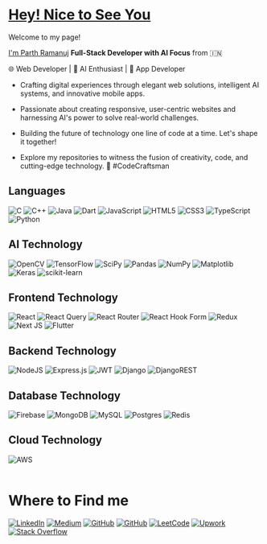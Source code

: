 # [**Hey! Nice to See You**](https://github.com/parthramanuj64)

Welcome to my page!

[I'm Parth Ramanuj](https://github.com/parthramanuj64)
**Full-Stack Developer with AI Focus** from 🇮🇳

🌐 Web Developer | 🤖 AI Enthusiast | 📱 App Developer

- Crafting digital experiences through elegant web solutions, intelligent AI systems, and innovative mobile apps.

- Passionate about creating responsive, user-centric websites and harnessing AI's power to solve real-world challenges.

- Building the future of technology one line of code at a time. Let's shape it together!

- Explore my repositories to witness the fusion of creativity, code, and cutting-edge technology. 🚀 #CodeCraftsman

## **Languages**

<a>![C](https://img.shields.io/badge/c-%2300599C.svg?style=for-the-badge&logo=c&logoColor=white)</a>
<a>![C++](https://img.shields.io/badge/c++-%2300599C.svg?style=for-the-badge&logo=c%2B%2B&logoColor=white)</a>
<a>![Java](https://img.shields.io/badge/java-%23ED8B00.svg?style=for-the-badge&logo=openjdk&logoColor=white)</a>
<a>![Dart](https://img.shields.io/badge/dart-%230175C2.svg?style=for-the-badge&logo=dart&logoColor=white)</a>
<a>![JavaScript](https://img.shields.io/badge/javascript-%23323330.svg?style=for-the-badge&logo=javascript&logoColor=%23F7DF1E)</a>
<a>![HTML5](https://img.shields.io/badge/html5-%23E34F26.svg?style=for-the-badge&logo=html5&logoColor=white)</a>
<a>![CSS3](https://img.shields.io/badge/css3-%231572B6.svg?style=for-the-badge&logo=css3&logoColor=white)</a>
<a>![TypeScript](https://img.shields.io/badge/typescript-%23007ACC.svg?style=for-the-badge&logo=typescript&logoColor=white)</a>
<a>![Python](https://img.shields.io/badge/python-3670A0?style=for-the-badge&logo=python&logoColor=ffdd54)</a>

## **AI Technology**

<a>![OpenCV](https://img.shields.io/badge/opencv-%23white.svg?style=for-the-badge&logo=opencv&logoColor=white)</a>
<a>![TensorFlow](https://img.shields.io/badge/TensorFlow-%23FF6F00.svg?style=for-the-badge&logo=TensorFlow&logoColor=white)</a>
<a>![SciPy](https://img.shields.io/badge/SciPy-%230C55A5.svg?style=for-the-badge&logo=scipy&logoColor=%white)</a>
<a>![Pandas](https://img.shields.io/badge/pandas-%23150458.svg?style=for-the-badge&logo=pandas&logoColor=white)</a>
<a>![NumPy](https://img.shields.io/badge/numpy-%23013243.svg?style=for-the-badge&logo=numpy&logoColor=white)</a>
<a>![Matplotlib](https://img.shields.io/badge/Matplotlib-%23ffffff.svg?style=for-the-badge&logo=Matplotlib&logoColor=black) </a>
<a>![Keras](https://img.shields.io/badge/Keras-%23D00000.svg?style=for-the-badge&logo=Keras&logoColor=white) </a>
<a>![scikit-learn](https://img.shields.io/badge/scikit--learn-%23F7931E.svg?style=for-the-badge&logo=scikit-learn&logoColor=white) </a>

## **Frontend Technology**

<a>![React](https://img.shields.io/badge/react-%2320232a.svg?style=for-the-badge&logo=react&logoColor=%2361DAFB) </a>
<a>![React Query](https://img.shields.io/badge/-React%20Query-FF4154?style=for-the-badge&logo=react%20query&logoColor=white)</a>
<a>![React Router](https://img.shields.io/badge/React_Router-CA4245?style=for-the-badge&logo=react-router&logoColor=white)</a>
<a>![React Hook Form](https://img.shields.io/badge/React%20Hook%20Form-%23EC5990.svg?style=for-the-badge&logo=reacthookform&logoColor=white)</a>
<a>![Redux](https://img.shields.io/badge/redux-%23593d88.svg?style=for-the-badge&logo=redux&logoColor=white)</a>
<a>![Next JS](https://img.shields.io/badge/Next-black?style=for-the-badge&logo=next.js&logoColor=white)</a>
<a>![Flutter](https://img.shields.io/badge/Flutter-%2302569B.svg?style=for-the-badge&logo=Flutter&logoColor=white)</a>

## **Backend Technology**

<a>![NodeJS](https://img.shields.io/badge/node.js-6DA55F?style=for-the-badge&logo=node.js&logoColor=white)</a>
<a>![Express.js](https://img.shields.io/badge/express.js-%23404d59.svg?style=for-the-badge&logo=express&logoColor=%2361DAFB)</a>
<a>![JWT](https://img.shields.io/badge/JWT-black?style=for-the-badge&logo=JSON%20web%20tokens)</a>
<a>![Django](https://img.shields.io/badge/django-%23092E20.svg?style=for-the-badge&logo=django&logoColor=white)</a>
<a>![DjangoREST](https://img.shields.io/badge/DJANGO-REST-ff1709?style=for-the-badge&logo=django&logoColor=white&color=ff1709&labelColor=gray)</a>

## **Database Technology**

<a>![Firebase](https://img.shields.io/badge/Firebase-039BE5?style=for-the-badge&logo=Firebase&logoColor=white)</a>
<a>![MongoDB](https://img.shields.io/badge/MongoDB-%234ea94b.svg?style=for-the-badge&logo=mongodb&logoColor=white)</a>
<a>![MySQL](https://img.shields.io/badge/mysql-%2300f.svg?style=for-the-badge&logo=mysql&logoColor=white)</a>
<a>![Postgres](https://img.shields.io/badge/postgres-%23316192.svg?style=for-the-badge&logo=postgresql&logoColor=white)</a>
<a>![Redis](https://img.shields.io/badge/redis-%23DD0031.svg?style=for-the-badge&logo=redis&logoColor=white)</a>

## **Cloud Technology**

<a>![AWS](https://img.shields.io/badge/AWS-%23FF9900.svg?style=for-the-badge&logo=amazon-aws&logoColor=white)</a>
<br>
<br>

# **Where to Find me**

<a href="https://www.linkedin.com/public-profile/settings?trk=d_flagship3_profile_self_view_public_profile">![LinkedIn](https://img.shields.io/badge/linkedin-%230077B5.svg?style=for-the-badge&logo=linkedin&logoColor=white)</a>
<a href="https://medium.com/@parthramanuj64">![Medium](https://img.shields.io/badge/Medium-12100E?style=for-the-badge&logo=medium&logoColor=white)</a>
<a href="https://github.com/parthramanuj64">![GitHub](https://img.shields.io/badge/github-%23121011.svg?style=for-the-badge&logo=github&logoColor=white)</a>
<a href="https://github.com/parthramanuj64">![GitHub](https://img.shields.io/badge/github-%23121011.svg?style=for-the-badge&logo=github&logoColor=white)</a>
<a href="https://leetcode.com/parthramanuj64/">![LeetCode](https://img.shields.io/badge/LeetCode-000000?style=for-the-badge&logo=LeetCode&logoColor=#d16c06)</a>
<a href="https://www.upwork.com/freelancers/~01dccdd830c2de687a">![Upwork](https://img.shields.io/badge/UpWork-6FDA44?style=for-the-badge&logo=Upwork&logoColor=white)</a>
<a href="https://stackoverflow.com/users/19889278/parth-ramanuj">![Stack Overflow](https://img.shields.io/badge/-Stackoverflow-FE7A16?style=for-the-badge&logo=stack-overflow&logoColor=white)</a>
